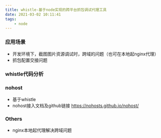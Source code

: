 ```yaml
---
title: whistle-基于node实现的跨平台抓包调试代理工具
date: 2021-03-02 10:11:41
tags:
    - node
---
```


### 应用场景
- 开发环境下，截图图片资源调试时，跨域的问题（也可在本地起nginx代理）
- 抓包配置交接问题

### whistle代码分析


### nohost
- 基于whistle
- nohost接入文档及github链接 https://nohosts.github.io/nohost/

### Others
- nginx本地起代理解决跨域问题
